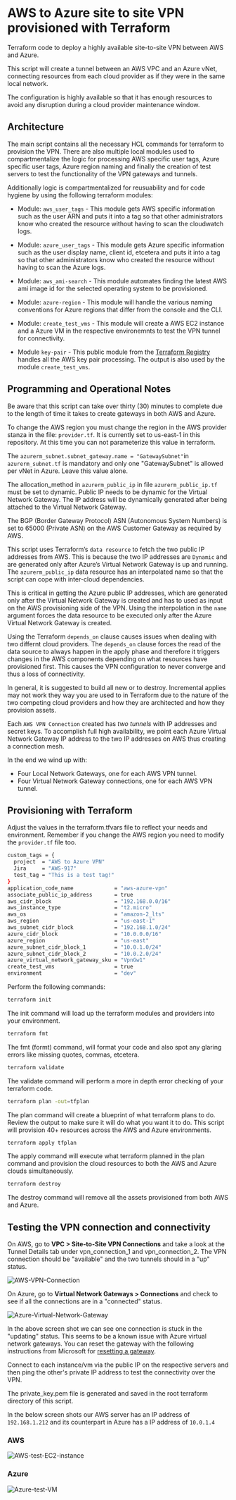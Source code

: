 # AWS to Azure site to site VPN provisioned with Terraform

Terraform code to deploy a highly available site-to-site VPN between AWS and Azure.

This script will create a tunnel between an AWS VPC and an Azure vNet, connecting resources from each cloud provider as if they were in the same local network.

The configuration is highly available so that it has enough resources to avoid any disruption during a  cloud provider maintenance window.

## Architecture

The main script contains all the necessary HCL commands for terraform to provision the VPN. There are also multiple local modules used to compartmentalize the logic for processing AWS specific user tags, Azure specific user tags, Azure region naming and finally the creation of test servers to test the functionality of the VPN gateways and tunnels.

Additionally logic is compartmentalized for reusuability and for code hygiene by using the following terraform modules:

- Module: `aws_user_tags` - This module gets AWS specific information such as the user ARN and puts it into a tag so that other administrators know who created the resource without having to scan the cloudwatch logs.

- Module: `azure_user_tags` - This module gets Azure specific information such as the user display name, client id, etcetera and puts it into a tag so that other administrators know who created the resource without having to scan the Azure logs.

- Module: `aws_ami-search` - This module automates finding the latest AWS ami image id for the selected operating system to be provisioned.

- Module: `azure-region` - This module will handle the various naming conventions for Azure regions that differ from the console and the CLI.

- Module: `create_test_vms` - This module will create a AWS EC2 instance and a Azure VM in the respective environemnts to test the VPN tunnel for connectivity.

- Module `key-pair` - This public module from the [Terraform Registry](https://registry.terraform.io/modules/terraform-aws-modules/key-pair/aws/latest) handles all the AWS key pair processing. The output is also used by the module `create_test_vms`.

## Programming and Operational Notes

Be aware that this script can take over thirty (30) minutes to complete due to the length of time it takes to create gateways in both AWS and Azure.

To change the AWS region you must change the region in the AWS provider stanza in the file: `provider.tf`. It is currently set to us-east-1 in this repository. At this time you can not parameterize this value in terraform.

The `azurerm_subnet.subnet_gateway.name = "GatewaySubnet"`in `azurerm_subnet.tf`  is mandatory and only one "GatewaySubnet" is allowed per vNet in Azure. Leave this value alone.

The allocation_method in `azurerm_public_ip` in file `azurerm_public_ip.tf` must be set to dynamic. Public IP needs to be dynamic for the Virtual Network Gateway. The IP address will be dynamically generated after being attached to the Virtual Network Gateway.

The BGP (Border Gateway Protocol) ASN  (Autonomous System Numbers) is set to 65000 (Private ASN) on the AWS Customer Gateway as required by AWS.

This script uses Terraform’s `data resource` to fetch the two public IP addresses from AWS. This is because the two IP addresses are `Dynamic` and are generated only after Azure’s Virtual Network Gateway is up and running.  The `azurerm_public_ip` data resource has an interpolated name so that the script can cope with inter-cloud dependencies.

This is critical in getting the Azure public IP addresses, which are generated only after the Virtual Network Gateway is created and has to used as input on the AWS provisioning side of the VPN. Using the interpolation in the `name` argument forces the data resource to be executed only after the Azure Virtual Network Gateway is created.

Using the Terraform `depends_on` clause causes issues when dealing with two differnt cloud providers. The `depends_on` clause forces the read of the data source to always happen in the apply phase and therefore it triggers changes in the AWS components depending on what resources have provisioned first. This causes the VPN configuration to never converge and thus a loss of connectivity.

In general, it is suggested to build all new or to destroy. Incremental applies may not work they way you are used to in Terraform due to the nature of the two competing cloud providers and how they are architected and how they provision assets.

Each `AWS VPN Connection` created has *two tunnels* with IP addresses and secret keys. To accomplish full high availability, we point each Azure Virtual Network Gateway IP address to the two IP addresses on AWS thus creating a connection mesh.

In the end we wind up with:

- Four Local Network Gateways, one for each AWS VPN tunnel.
- Four Virtual Network Gateway connections, one for each AWS VPN tunnel.

## Provisioning with Terraform

Adjust the values in the terraform.tfvars file to reflect your needs and environment. Remember if you change the AWS region you need to modify the `provider.tf` file too.

```bash
custom_tags = {
  project  = "AWS to Azure VPN"
  Jira     = "AWS-917"
  test_tag = "This is a test tag!"
}
application_code_name             = "aws-azure-vpn"
associate_public_ip_address       = true
aws_cidr_block                    = "192.168.0.0/16"
aws_instance_type                 = "t2.micro"
aws_os                            = "amazon-2_lts"
aws_region                        = "us-east-1"
aws_subnet_cidr_block             = "192.168.1.0/24"
azure_cidr_block                  = "10.0.0.0/16"
azure_region                      = "us-east"
azure_subnet_cidr_block_1         = "10.0.1.0/24"
azure_subnet_cidr_block_2         = "10.0.2.0/24"
azure_virtual_network_gateway_sku = "VpnGw1"
create_test_vms                   = true
environment                       = "dev"
```

Perform the following commands:

```bash
terraform init
```

The init command will load up the terraform modules and providers into your environment.

```bash
terraform fmt
```

The fmt (formt) command, will format your code and also spot any glaring errors like missing quotes, commas, etcetera.

```bash
terraform validate
```

The validate command will perform a more in depth error checking of your terraform code.

```bash
terraform plan -out=tfplan
```

The plan command will create a blueprint of what terraform plans to do. Review the output to make sure it will do what you want it to do. This script will provision 40+ resources across the AWS and Azure environments.

```bash
terraform apply tfplan
```

The apply command will execute what terraform planned in the plan command and provision the cloud resources to both the AWS and Azure clouds simultaneously.

```bash
terraform destroy
```

The destroy command will remove all the assets provisioned from both AWS and Azure.

## Testing the VPN connection and connectivity

On AWS, go to **VPC > Site-to-Site VPN Connections** and take a look at the Tunnel Details tab under vpn_connection_1 and vpn_connection_2. The VPN connection should be "available" and the two tunnels should in a "up" status.

![AWS-VPN-Connection](./screenshots/AWS-VPN-Connection.png)

On Azure, go to **Virtual Network Gateways > Connections** and check to see if all the connections are in a "connected" status.

![Azure-Virtual-Network-Gateway](./screenshots/Azure-Virtual-Network-Gateway.png)

In the above screen shot we can see one connection is stuck in the "updating" status. This seems to be a known issue with Azure virtual network gateways. You can reset the gateway with the following instructions from Microsoft for [resetting a gateway](https://docs.microsoft.com/en-us/azure/vpn-gateway/reset-gate).

Connect to each instance/vm via the public IP on the respective servers and then ping the other's private IP address to test the connectivity over the VPN.

The private_key.pem file is generated and saved in the root terraform directory of this script.

In the below screen shots our AWS server has an IP address of `192.168.1.212` and its counterpart in Azure has a IP address of `10.0.1.4`

### AWS

![AWS-test-EC2-instance](./screenshots/AWS-test-EC2-instance.png)

### Azure

![Azure-test-VM](./screenshots/Azure-test-VM.png)
